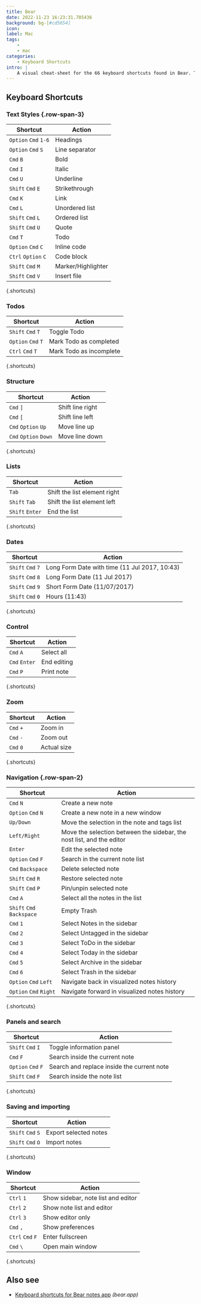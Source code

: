 ```yaml
---
title: Bear
date: 2022-11-23 16:23:31.705436
background: bg-[#cd5654]
icon: 
label: Mac
tags: 
    - 
    - mac
categories:
    - Keyboard Shortcuts
intro: |
    A visual cheat-sheet for the 66 keyboard shortcuts found in Bear. This application is MacOS-only.
---
```




Keyboard Shortcuts
------------------



### Text Styles {.row-span-3}

Shortcut | Action
---|---
`Option` `Cmd` `1-6`  | Headings
`Option` `Cmd` `S`  | Line separator
`Cmd` `B`  | Bold
`Cmd` `I`  | Italic
`Cmd` `U`  | Underline
`Shift` `Cmd` `E`  | Strikethrough
`Cmd` `K`  | Link
`Cmd` `L`  | Unordered list
`Shift` `Cmd` `L`  | Ordered list
`Shift` `Cmd` `U`  | Quote
`Cmd` `T`  | Todo
`Option` `Cmd` `C`  | Inline code
`Ctrl` `Option` `C`  | Code block
`Shift` `Cmd` `M`  | Marker/Highlighter
`Shift` `Cmd` `V`  | Insert file
{.shortcuts}


### Todos

Shortcut | Action
---|---
`Shift` `Cmd` `T`  | Toggle Todo
`Option` `Cmd` `T`  | Mark Todo as completed
`Ctrl` `Cmd` `T`  | Mark Todo as incomplete
{.shortcuts}


### Structure

Shortcut | Action
---|---
`Cmd` `]`  | Shift line right
`Cmd` `[`  | Shift line left
`Cmd` `Option` `Up`  | Move line up
`Cmd` `Option` `Down`  | Move line down
{.shortcuts}


### Lists

Shortcut | Action
---|---
`Tab`  | Shift the list element right
`Shift` `Tab`  | Shift the list element left
`Shift` `Enter`  | End the list
{.shortcuts}


### Dates

Shortcut | Action
---|---
`Shift` `Cmd` `7`  | Long Form Date with time (11 Jul 2017, 10:43)
`Shift` `Cmd` `8`  | Long Form Date (11 Jul 2017)
`Shift` `Cmd` `9`  | Short Form Date (11/07/2017)
`Shift` `Cmd` `0`  | Hours (11:43)
{.shortcuts}


### Control

Shortcut | Action
---|---
`Cmd` `A`  | Select all
`Cmd` `Enter`  | End editing
`Cmd` `P`  | Print note
{.shortcuts}


### Zoom

Shortcut | Action
---|---
`Cmd` `+`  | Zoom in
`Cmd` `-`  | Zoom out
`Cmd` `0`  | Actual size
{.shortcuts}



### Navigation {.row-span-2}

Shortcut | Action
---|---
`Cmd` `N`  | Create a new note
`Option` `Cmd` `N`  | Create a new note in a new window
`Up/Down`  | Move the selection in the note and tags list
`Left/Right`  | Move the selection between the sidebar, the nost list, and the editor
`Enter`  | Edit the selected note
`Option` `Cmd` `F`  | Search in the current note list
`Cmd` `Backspace`  | Delete selected note
`Shift` `Cmd` `R`  | Restore selected note
`Shift` `Cmd` `P`  | Pin/unpin selected note
`Cmd` `A`  | Select all the notes in the list
`Shift` `Cmd` `Backspace`  | Empty Trash
`Cmd` `1`  | Select Notes in the sidebar
`Cmd` `2`  | Select Untagged in the sidebar
`Cmd` `3`  | Select ToDo in the sidebar
`Cmd` `4`  | Select Today in the sidebar
`Cmd` `5`  | Select Archive in the sidebar
`Cmd` `6`  | Select Trash in the sidebar
`Option` `Cmd` `Left`  | Navigate back in visualized notes history
`Option` `Cmd` `Right`  | Navigate forward in visualized notes history
{.shortcuts}


### Panels and search

Shortcut | Action
---|---
`Shift` `Cmd` `I`  | Toggle information panel
`Cmd` `F`  | Search inside the current note
`Option` `Cmd` `F`  | Search and replace inside the current note
`Shift` `Cmd` `F`  | Search inside the note list
{.shortcuts}


### Saving and importing

Shortcut | Action
---|---
`Shift` `Cmd` `S`  | Export selected notes
`Shift` `Cmd` `O`  | Import notes
{.shortcuts}


### Window

Shortcut | Action
---|---
`Ctrl` `1`  | Show sidebar, note list and editor
`Ctrl` `2`  | Show note list and editor
`Ctrl` `3`  | Show editor only
`Cmd` `,`  | Show preferences
`Ctrl` `Cmd` `F`  | Enter fullscreen
`Cmd` `\`  | Open main window
{.shortcuts}




Also see
--------
- [Keyboard shortcuts for Bear notes app](https://bear.app/faq/Shortcuts%20and%20more/Mac%20shortcuts/) _(bear.app)_
